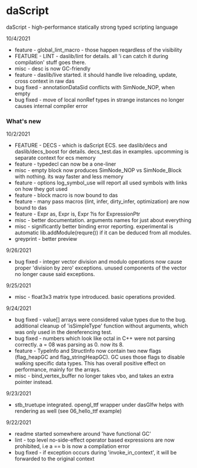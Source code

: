 # daScript
daScript - high-performance statically strong typed scripting language

10/4/2021
  * feature - global_lint_macro - those happen reqardless of the visibility
  * FEATURE - LINT - daslib/lint for details. all 'i can catch it during compilation' stuff goes there.
  * misc - desc is now GC-friendly
  * feature - daslib/live started. it should handle live reloading, update, cross context in raw das
  * bug fixed - annotationDataSid conflicts with SimNode_NOP, when empty
  * bug fixed - move of local nonRef types in strange instances no longer causes internal compiler error

### What's new
10/2/2021
  * FEATURE - DECS - which is daScript ECS.
      see daslib/decs and daslib/decs_boost for details. decs_test.das in examples.
      upcomming is separate context for ecs memory
  * feature - typedecl can now be a one-liner
  * misc - empty block now produces SimNode_NOP vs SimNode_Block with nothing. its way faster and less memory
  * feature - options log_symbol_use will report all used symbols with links on how they got used
  * feature - block macro is now bound to das
  * feature - many pass macros (lint, infer, dirty_infer, optimization) are now bound to das
  * feature - Expr as, Expr is, Expr ?is for ExpressionPtr
  * misc - better documentation. arguments names for just about everything
  * misc - significantly better binding error reporting. experimental is automatic lib.addModule(requre()) if it can be deduced from all modules.
  * greyprint - better preview

9/26/2021
  * bug fixed - integer vector division and modulo operations now cause proper 'division by zero' exceptions. unused components of the vector no longer cause said exceptions.

9/25/2021
  * misc - float3x3 matrix type introduced. basic operations provided.

9/24/2021
  * bug fixed - value[] arrays were considered value types due to the bug. additional cleanup of 'isSimpleType' function without arguments, which was only used in the dereferencing test.
  * bug fixed - numbers which look like octal in C++ were not parsing correctly. a = 08 was parsing as 0. now its 8.
  * feature - TypeInfo and StructInfo now contain two new flags (flag_heapGC and flag_stringHeapGC). GC uses those flags to disable walking specific data types. This has overall positive effect on performance, mainly for the arrays.
  * misc - bind_vertex_buffer no longer takes vbo, and takes an extra pointer instead.

9/23/2021
  * stb_truetupe integrated. opengl_ttf wrapper under dasGlfw helps with rendering as well (see 06_hello_ttf example)

9/22/2021
  * readme started somewhere around 'have functional GC'
  * lint - top level no-side-effect operator based expressions are now prohibited, i.e a == b is now a compilation error
  * bug fixed - if exception occurs during 'invoke_in_context', it will be forwarded to the original context

